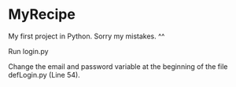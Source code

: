 # MyRecipe
My first project in Python. Sorry my mistakes. ^^

Run login.py

Change the email and password variable at the beginning of the file defLogin.py (Line 54).
